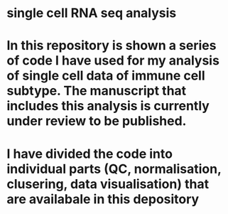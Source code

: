 # single cell RNA seq analysis
#
# In this repository is shown a series of code I have used for my analysis of single cell data of immune cell subtype. The manuscript that includes this analysis is currently under review to be published.
#
# I have divided the code into individual parts (QC, normalisation, clusering, data visualisation) that are availabale in this depository
#
